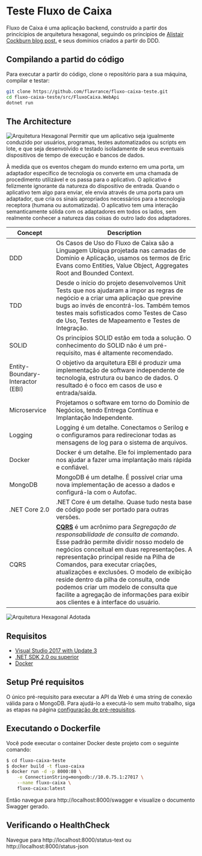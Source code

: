 # Teste Fluxo de Caixa
Fluxo de Caixa é uma aplicação backend, construído a partir dos princícipios de arquitetura hexagonal, seguindo os principios de [Alistair Cockburn blog post.](http://alistair.cockburn.us/Hexagonal+architecture) e seus domínios criados a partir do DDD.

## Compilando a partid do código
Para executar a partir do código, clone o repositório para a sua máquina, compilar e testar:

```sh
git clone https://github.com/flavrance/fluxo-caixa-teste.git
cd fluxo-caixa-teste/src/FluxoCaixa.WebApi
dotnet run
```
## The Architecture
![Arquitetura Hexagonal](https://raw.githubusercontent.com/flavrance/fluxo-caixa-teste/main/docs/hexagonal_style-1.jpg)
Permitir que um aplicativo seja igualmente conduzido por usuários, programas, testes automatizados ou scripts em lote, e que seja desenvolvido e testado isoladamente de seus eventuais dispositivos de tempo de execução e bancos de dados.

À medida que os eventos chegam do mundo externo em uma porta, um adaptador específico de tecnologia os converte em uma chamada de procedimento utilizável e os passa para o aplicativo. O aplicativo é felizmente ignorante da natureza do dispositivo de entrada. Quando o aplicativo tem algo para enviar, ele envia através de uma porta para um adaptador, que cria os sinais apropriados necessários para a tecnologia receptora (humana ou automatizada). O aplicativo tem uma interação semanticamente sólida com os adaptadores em todos os lados, sem realmente conhecer a natureza das coisas do outro lado dos adaptadores.

| Concept | Description |
| --- | --- |
| DDD | Os Casos de Uso do Fluxo de Caixa são a Linguagem Ubíqua projetada nas camadas de Domínio e Aplicação, usamos os termos de Eric Evans como Entities, Value Object, Aggregates Root and Bounded Context. |
| TDD | Desde o início do projeto desenvolvemos Unit Tests que nos ajudaram a impor as regras de negócio e a criar uma aplicação que previne bugs ao invés de encontrá-los. Também temos testes mais sofisticados como Testes de Caso de Uso, Testes de Mapeamento e Testes de Integração. |
| SOLID | Os princípios SOLID estão em toda a solução. O conhecimento do SOLID não é um pré-requisito, mas é altamente recomendado. |
| Entity-Boundary-Interactor (EBI) | O objetivo da arquitetura EBI é produzir uma implementação de software independente de tecnologia, estrutura ou banco de dados. O resultado é o foco em casos de uso e entrada/saída. |
| Microservice | Projetamos o software em torno do Domínio de Negócios, tendo Entrega Contínua e Implantação Independente. |
| Logging |Logging é um detalhe. Conectamos o Serilog e o configuramos para redirecionar todas as mensagens de log para o sistema de arquivos. |
| Docker | Docker é um detalhe. Ele foi implementado para nos ajudar a fazer uma implantação mais rápida e confiável. |
| MongoDB | MongoDB é um detalhe. É possível criar uma nova implementação de acesso a dados e configurá-la com o Autofac. |
| .NET Core 2.0 | .NET Core é um detalhe. Quase tudo nesta base de código pode ser portado para outras versões. |
| CQRS | **[CQRS](https://martinfowler.com/bliki/CQRS.html)** é um acrônimo para *Segregação de responsabilidade de consulta de comando*. Esse padrão permite dividir nosso modelo de negócios conceitual em duas representações. A representação principal reside na Pilha de Comandos, para executar criações, atualizações e exclusões. O modelo de exibição reside dentro da pilha de consulta, onde podemos criar um modelo de consulta que facilite a agregação de informações para exibir aos clientes e à interface do usuário. |

![Arquitetura Hexagonal Adotada](https://raw.githubusercontent.com/flavrance/fluxo-caixa-teste/main/docs/FluxoCaixa.C4.drawio.png)

## Requisitos
* [Visual Studio 2017 with Update 3](https://www.visualstudio.com/en-us/news/releasenotes/vs2017-relnotes)
* [.NET SDK 2.0 ou superior](https://www.microsoft.com/net/download/core)
* [Docker](https://docs.docker.com/docker-for-windows/install/)

## Setup Pré requisitos 

O único pré-requisito para executar a API da Web é uma string de conexão válida para o MongoDB. Para ajudá-lo a executá-lo sem muito trabalho, siga as etapas na página [configuração de pré-requisitos](https://github.com/flavrance/fluxo-caixa-teste/wiki/Setup-Pré-Requisitos).

## Executando o Dockerfile

Você pode executar o container Docker  deste projeto com o seguinte comando:

```sh
$ cd fluxo-caixa-teste
$ docker build -t fluxo-caixa
$ docker run -d -p 8000:80 \
	-e ConnectionString=mongodb://10.0.75.1:27017 \
	--name fluxo-caixa \
	fluxo-caixa:latest
```
Então navegue para http://localhost:8000/swagger e visualize o documento Swagger gerado.

## Verificando o HealthCheck

Navegue para http://localhost:8000/status-text ou http://localhost:8000/status-json